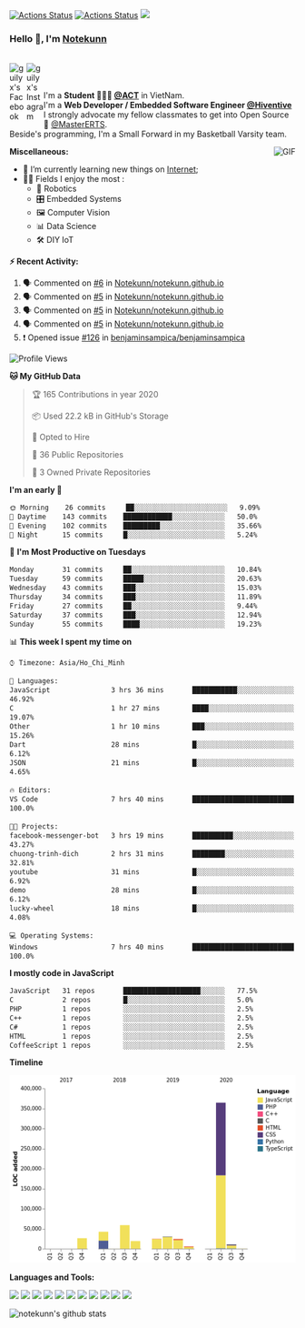 [![Actions Status](https://github.com/Notekunn/Notekunn/workflows/wakatime-stats/badge.svg)](https://github.com/Notekunn/Notekunn/actions)
[![Actions Status](https://github.com/Notekunn/Notekunn/workflows/update-gh-activity/badge.svg)](https://github.com/Notekunn/Notekunn/actions)
![](https://visitor-badge.glitch.me/badge?page_id=guilyx.guilyx)

### Hello 👋, I'm [Notekunn](https://Notekunn.github.io) 

<br/>
<a href="https://www.facebook.com/ShiinDz">
  <img align="left" alt="guilyx's Facebook" width="30px" src="https://image.flaticon.com/icons/svg/2111/2111342.svg" />
</a>
<a href="https://www.instagram.com/_unique.scary_">
  <img align="left" alt="guilyx's Instagram" width="30px" src="https://image.flaticon.com/icons/svg/2111/2111421.svg" />
</a> <br /> <br />

I'm a **Student 👨🏽‍💼 [@ACT](http://actvn.edu.vn/)** in VietNam. <br />
I'm a **Web Developer / Embedded Software Engineer [@Hiventive](https://www.hiventive.com)**  <br />
I strongly advocate my fellow classmates to get into Open Source 📢 [@MasterERTS](https://github.com/MasterERTS).  <br />
Beside's programming, I'm a Small Forward in my Basketball Varsity team. <br />

  <img align="right" alt="GIF" src="https://media1.tenor.com/images/1c6140897565e34a4e98f618e220dc0d/tenor.gif?itemid=9358372" />
  
**Miscellaneous:**

- 📖 I’m currently learning new things on [Internet](https://www.google.com.vn);
- 🤹🏽 Fields I enjoy the most :
  - 🤖 Robotics 
  - 🎛 Embedded Systems
  - 🖼 Computer Vision
  - 📊 Data Science
  - 🛠 DIY IoT

**:zap: Recent Activity:**

<!--START_SECTION:activity-->
1. 🗣 Commented on [#6](https://github.com//Notekunn/notekunn.github.io/issues/6) in [Notekunn/notekunn.github.io](https://github.com//Notekunn/notekunn.github.io)
2. 🗣 Commented on [#5](https://github.com//Notekunn/notekunn.github.io/issues/5) in [Notekunn/notekunn.github.io](https://github.com//Notekunn/notekunn.github.io)
3. 🗣 Commented on [#5](https://github.com//Notekunn/notekunn.github.io/issues/5) in [Notekunn/notekunn.github.io](https://github.com//Notekunn/notekunn.github.io)
4. 🗣 Commented on [#5](https://github.com//Notekunn/notekunn.github.io/issues/5) in [Notekunn/notekunn.github.io](https://github.com//Notekunn/notekunn.github.io)
5. ❗️ Opened issue [#126](https://github.com//benjaminsampica/benjaminsampica/issues/126) in [benjaminsampica/benjaminsampica](https://github.com//benjaminsampica/benjaminsampica)
<!--END_SECTION:activity-->

<!--START_SECTION:waka-->
![Profile Views](http://img.shields.io/badge/Profile%20Views-321-blue)

**🐱 My GitHub Data** 

> 🏆 165 Contributions in year 2020
 > 
> 📦 Used 22.2 kB in GitHub's Storage 
 > 
> 💼 Opted to Hire
 > 
> 📜 36 Public Repositories 
 > 
> 🔑 3 Owned Private Repositories 

**I'm an early 🐤** 

```text
🌞 Morning    26 commits     ██░░░░░░░░░░░░░░░░░░░░░░░   9.09% 
🌆 Daytime    143 commits    ████████████░░░░░░░░░░░░░   50.0% 
🌃 Evening    102 commits    █████████░░░░░░░░░░░░░░░░   35.66% 
🌙 Night      15 commits     █░░░░░░░░░░░░░░░░░░░░░░░░   5.24%

```
📅 **I'm Most Productive on Tuesdays** 

```text
Monday       31 commits     ██░░░░░░░░░░░░░░░░░░░░░░░   10.84% 
Tuesday      59 commits     █████░░░░░░░░░░░░░░░░░░░░   20.63% 
Wednesday    43 commits     ███░░░░░░░░░░░░░░░░░░░░░░   15.03% 
Thursday     34 commits     ███░░░░░░░░░░░░░░░░░░░░░░   11.89% 
Friday       27 commits     ██░░░░░░░░░░░░░░░░░░░░░░░   9.44% 
Saturday     37 commits     ███░░░░░░░░░░░░░░░░░░░░░░   12.94% 
Sunday       55 commits     ████░░░░░░░░░░░░░░░░░░░░░   19.23%

```


📊 **This week I spent my time on** 

```text
⌚︎ Timezone: Asia/Ho_Chi_Minh

💬 Languages: 
JavaScript               3 hrs 36 mins       ███████████░░░░░░░░░░░░░░   46.92% 
C                        1 hr 27 mins        ████░░░░░░░░░░░░░░░░░░░░░   19.07% 
Other                    1 hr 10 mins        ███░░░░░░░░░░░░░░░░░░░░░░   15.26% 
Dart                     28 mins             █░░░░░░░░░░░░░░░░░░░░░░░░   6.12% 
JSON                     21 mins             █░░░░░░░░░░░░░░░░░░░░░░░░   4.65%

🔥 Editors: 
VS Code                  7 hrs 40 mins       █████████████████████████   100.0%

🐱‍💻 Projects: 
facebook-messenger-bot   3 hrs 19 mins       ██████████░░░░░░░░░░░░░░░   43.27% 
chuong-trinh-dich        2 hrs 31 mins       ████████░░░░░░░░░░░░░░░░░   32.81% 
youtube                  31 mins             █░░░░░░░░░░░░░░░░░░░░░░░░   6.92% 
demo                     28 mins             █░░░░░░░░░░░░░░░░░░░░░░░░   6.12% 
lucky-wheel              18 mins             █░░░░░░░░░░░░░░░░░░░░░░░░   4.08%

💻 Operating Systems: 
Windows                  7 hrs 40 mins       █████████████████████████   100.0%

```

**I mostly code in JavaScript** 

```text
JavaScript   31 repos       ███████████████████░░░░░░   77.5% 
C            2 repos        █░░░░░░░░░░░░░░░░░░░░░░░░   5.0% 
PHP          1 repos        ░░░░░░░░░░░░░░░░░░░░░░░░░   2.5% 
C++          1 repos        ░░░░░░░░░░░░░░░░░░░░░░░░░   2.5% 
C#           1 repos        ░░░░░░░░░░░░░░░░░░░░░░░░░   2.5% 
HTML         1 repos        ░░░░░░░░░░░░░░░░░░░░░░░░░   2.5% 
CoffeeScript 1 repos        ░░░░░░░░░░░░░░░░░░░░░░░░░   2.5%

```


**Timeline**

![Chart not found](https://github.com/Notekunn/Notekunn/blob/master/charts/bar_graph.png) 


<!--END_SECTION:waka-->

**Languages and Tools:**  

<code><img height="50" src="https://image.flaticon.com/icons/svg/2861/2861557.svg"></code>
<code><img height="50" src="https://image.flaticon.com/icons/svg/3190/3190604.svg"></code>
<code><img height="50" src="https://image.flaticon.com/icons/svg/2942/2942156.svg"></code>
<code><img height="50" src="https://img.icons8.com/color/48/000000/golang.png"></code>
<code><img height="50" src="https://image.flaticon.com/icons/svg/1628/1628182.svg"></code>
<code><img height="50" src="https://image.flaticon.com/icons/png/512/2085/2085061.png"></code>
<code><img height="50" src="https://image.flaticon.com/icons/svg/2535/2535543.svg"></code>
<code><img height="50" src="https://cdn.icon-icons.com/icons2/1508/PNG/512/matlab_104289.png"></code>
<code><img height="50" src="https://image.flaticon.com/icons/svg/2721/2721297.svg"></code>
<code><img height="50" src="https://image.flaticon.com/icons/svg/752/752605.svg"></code>
<code><img height="50" src="https://image.flaticon.com/icons/svg/1680/1680899.svg"></code>

![notekunn's github stats](https://github-readme-stats.vercel.app/api?username=notekunn&show_icons=true&hide_border=true)
